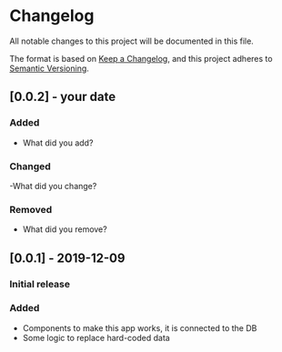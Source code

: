 # Changelog

All notable changes to this project will be documented in this file.

The format is based on [Keep a Changelog](https://keepachangelog.com/en/1.0.0/),
and this project adheres to [Semantic Versioning](https://semver.org/spec/v2.0.0.html).

## [0.0.2] - your date

### Added

- What did you add?

### Changed

-What did you change?

### Removed

- What did you remove?

## [0.0.1] - 2019-12-09

### Initial release

### Added

- Components to make this app works, it is connected to the DB
- Some logic to replace hard-coded data
